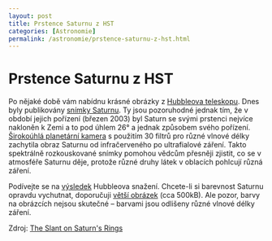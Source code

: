 ```yaml
---
layout: post
title: Prstence Saturnu z HST
categories: [Astronomie]
permalink: /astronomie/prstence-saturnu-z-hst.html
---
```

# Prstence Saturnu z HST

Po nějaké době vám nabídnu krásné obrázky z [Hubbleova teleskopu](http://hubblesite.org/). Dnes byly publikovány [snímky Saturnu](http://hubblesite.org/newscenter/archive/2003/23/image). Ty jsou pozoruhodné jednak tím, že v období jejich pořízení (březen 2003) byl Saturn se svými prstenci nejvíce nakloněn k Zemi a to pod úhlem 26° a jednak způsobem svého pořízení. [Širokoúhlá planetární kamera](http://hubblesite.org/sci.d.tech/nuts_.and._bolts/instruments/wfpc2/) s použitím 30 filtrů pro různé vlnové délky zachytila obraz Saturnu od infračerveného po ultrafialové záření. Takto spektrálně rozkouskované snímky pomohou vědcům přesněji zjistit, co se v atmosféře Saturnu děje, protože různé druhy látek v oblacích pohlcují různá záření.

Podívejte se na [výsledek](http://imgsrc.hubblesite.org/hu/db/2003/23/images/a/formats/web_print.jpg) Hubbleova snažení. Chcete-li si barevnost Saturnu opravdu vychutnat, doporučuji [větší obrázek](http://imgsrc.hubblesite.org/hu/db/2003/23/images/a/formats/print.jpg) (cca 500kB). Ale pozor, barvy na obrázcích nejsou skutečné – barvami jsou odlišeny různé vlnové délky záření.

Zdroj: [The Slant on Saturn's Rings](http://hubblesite.org/newscenter/archive/2003/23/image/a)

